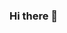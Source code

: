 ### Hi there 👋

<!--
**Florent-V/Florent-V** is a ✨ _special_ ✨ repository because its `README.md` (this file) appears on your GitHub profile.

Here are some ideas to get you started:

- 🔭 I’m currently working on The Odin Project
- 🌱 I’m currently learning HTML/CSS/JS
- 👯 I’m looking to collaborate on Open Source Projects
- 💬 Ask me about ...
- 📫 How to reach me: ...
- 😄 Pronouns: ...
- ⚡ Fun fact: ...
-->
